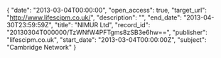 {
  "date": "2013-03-04T00:00:00", 
  "open_access": true, 
  "target_url": "http://www.lifescipm.co.uk/", 
  "description": "", 
  "end_date": "2013-04-30T23:59:59Z", 
  "title": "NIMUR Ltd", 
  "record_id": "20130304T000000/TzWNfW4PFTgms8zSB3e6hw==", 
  "publisher": "lifescipm.co.uk", 
  "start_date": "2013-03-04T00:00:00Z", 
  "subject": "Cambridge Network"
}


